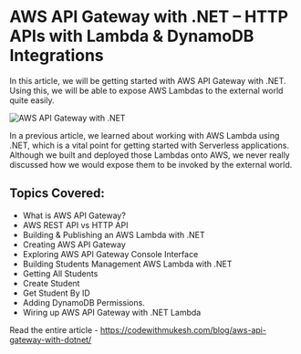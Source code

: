 # AWS API Gateway with .NET – HTTP APIs with Lambda & DynamoDB Integrations

In this article, we will be getting started with AWS API Gateway with .NET. Using this, we will be able to expose AWS Lambdas to the external world quite easily.

![AWS API Gateway with .NET](https://codewithmukesh.com/wp-content/uploads/2022/08/AWS-API-Gateway-with-.NET_.png)

In a previous article, we learned about working with AWS Lambda using .NET, which is a vital point for getting started with Serverless applications. Although we built and deployed those Lambdas onto AWS, we never really discussed how we would expose them to be invoked by the external world.

## Topics Covered:
- What is AWS API Gateway?
- AWS REST API vs HTTP API
- Building & Publishing an AWS Lambda with .NET
- Creating AWS API Gateway
- Exploring AWS API Gateway Console Interface
- Building Students Management AWS Lambda with .NET
- Getting All Students
- Create Student
- Get Student By ID
- Adding DynamoDB Permissions.
- Wiring up AWS API Gateway with .NET Lambda

Read the entire article - https://codewithmukesh.com/blog/aws-api-gateway-with-dotnet/

